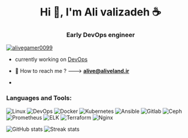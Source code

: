 <h1 align="center">Hi 👋, I'm Ali valizadeh ☕</h1>
<h3 align="center">Early DevOps engineer</h3>

<p align="left"> <a href="https://github.com/ryo-ma/github-profile-trophy"><img src="https://github-profile-trophy.vercel.app/?username=alivegamer0099" alt="alivegamer0099" /></a> </p>

- currently working on [DevOps](https://github.com/alivegamer0099/DevOps_Certification)

- 💬 How to reach me ? ---> **alive@aliveland.ir**
- 
<h3 align="left">Languages and Tools:</h3>
<p><img src="https://img.shields.io/badge/linux-%23D42029?style=for-the-badge&amp;logo=linux&amp;logoColor=white" alt="Linux"> <img src="https://img.shields.io/badge/devops-0A66C2?style=for-the-badge&amp;logo=devops&amp;logoColor=white" alt="DevOps">  <img src="https://img.shields.io/badge/docker-%230db7ed.svg?style=for-the-badge&amp;logo=docker&amp;logoColor=white" alt="Docker">  <img src="https://img.shields.io/badge/kubernetes-%23326ce5.svg?style=for-the-badge&amp;logo=kubernetes&amp;logoColor=white" alt="Kubernetes">  <img src="https://img.shields.io/badge/ansible-%231A1918.svg?style=for-the-badge&amp;logo=ansible&amp;logoColor=white" alt="Ansible">  <img src="https://img.shields.io/badge/Gitlab-%235835CC.svg?style=for-the-badge&amp;logo=gitlab&amp;logoColor=white" alt="Gitlab"> <img src="https://img.shields.io/badge/Ceph-%23D42029?style=for-the-badge&amp;logo=Ceph&amp;logoColor=white" alt="Ceph"> <img src="https://img.shields.io/badge/Prometheus-%23D42029?style=for-the-badge&amp;logo=Prometheus&amp;logoColor=white" alt="Prometheus"> <img src="https://img.shields.io/badge/elk-%23009639.svg?style=for-the-badge&amp;logo=elk&amp;logoColor=white" alt="ELK">  <img src="https://img.shields.io/badge/terraform-%235835CC.svg?style=for-the-badge&amp;logo=terraform&amp;logoColor=white" alt="Terraform">  <img src="https://img.shields.io/badge/nginx-%23009639.svg?style=for-the-badge&amp;logo=nginx&amp;logoColor=white" alt="Nginx"></p>

<p><img src="https://github-readme-stats-git-masterrstaa-rickstaa.vercel.app/api?username=barry-far&amp;theme=cobalt2&amp;show_icons=true&amp;card_width=495px" alt="GitHub stats">
<img src="https://github-readme-streak-stats.herokuapp.com/?user=barry-far&amp;show_icons=true&amp;theme=tokyonight" alt="Streak stats">  </p>

